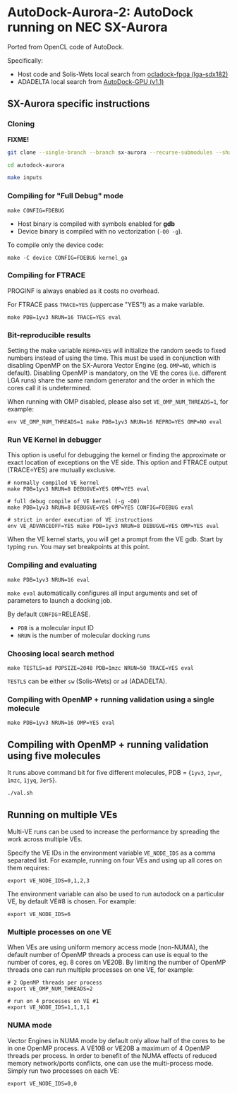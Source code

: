 # AutoDock-Aurora-2: AutoDock running on NEC SX-Aurora

Ported from OpenCL code of AutoDock.

Specifically:

* Host code and Solis-Wets local search from [ocladock-fpga (lga-sdx182)](https://git.esa.informatik.tu-darmstadt.de/docking/ocladock-fpga/-/tree/lga-sdx182)
* ADADELTA local search from [AutoDock-GPU (v1.1)](https://github.com/ccsb-scripps/AutoDock-GPU/tree/v1.1/device)

## SX-Aurora specific instructions

### Cloning

**FIXME!**

```bash
git clone --single-branch --branch sx-aurora --recurse-submodules --shallow-submodules https://gitlab.com/postdoc_tud/molecular-docking/autodock-aurora/autodock-aurora-2.git

cd autodock-aurora

make inputs
```

### Compiling for "Full Debug" mode

```
make CONFIG=FDEBUG
```

* Host binary is compiled with symbols enabled for **gdb**
* Device binary is compiled with no vectorization (`-O0 -g`).

To compile only the device code:

```
make -C device CONFIG=FDEBUG kernel_ga
```

### Compiling for FTRACE

PROGINF is always enabled as it costs no overhead.

For FTRACE pass `TRACE=YES` (uppercase "YES"!) as a make variable.
```
make PDB=1yv3 NRUN=16 TRACE=YES eval
```

### Bit-reproducible results

Setting the make variable `REPRO=YES` will initialize the random seeds
to fixed numbers instead of using the time. This must be used in conjunction
with disabling OpenMP on the SX-Aurora Vector Engine (eg. `OMP=NO`, which
is default). Disabling OpenMP is mandatory, on the VE the cores (i.e. different
LGA runs) share the same random generator and the order in which the cores call
it is undetermined.

When running with OMP disabled, please also set `VE_OMP_NUM_THREADS=1`, for example:
```
env VE_OMP_NUM_THREADS=1 make PDB=1yv3 NRUN=16 REPRO=YES OMP=NO eval
```

### Run VE Kernel in debugger

This option is useful for debugging the kernel or finding the approximate or exact
location of exceptions on the VE side. This option and FTRACE output (TRACE=YES)
are mutually exclusive.

```
# normally compiled VE kernel
make PDB=1yv3 NRUN=8 DEBUGVE=YES OMP=YES eval

# full debug compile of VE kernel (-g -O0)
make PDB=1yv3 NRUN=8 DEBUGVE=YES OMP=YES CONFIG=FDEBUG eval

# strict in order execution of VE instructions
env VE_ADVANCEOFF=YES make PDB=1yv3 NRUN=8 DEBUGVE=YES OMP=YES eval
```

When the VE kernel starts, you will get a prompt from the VE gdb. Start by typing
`run`. You may set breakpoints at this point.


### Compiling and evaluating

```
make PDB=1yv3 NRUN=16 eval
```

`make eval` automatically configures all input arguments and set of parameters to launch a docking job.

By default `CONFIG`=RELEASE.

* `PDB` is a molecular input ID 
* `NRUN` is the number of molecular docking runs

### Choosing local search method

```
make TESTLS=ad POPSIZE=2048 PDB=1mzc NRUN=50 TRACE=YES eval
```

`TESTLS` can be either `sw` (Solis-Wets) or `ad` (ADADELTA).

### Compiling with OpenMP + running validation using a single molecule

```
make PDB=1yv3 NRUN=16 OMP=YES eval
```

## Compiling with OpenMP + running validation using five molecules

It runs above command bit for five different molecules, PDB = {`1yv3`, `1ywr`, `1mzc`, `1jyq`, `3er5`}.

```
./val.sh
```


## Running on multiple VEs

Multi-VE runs can be used to increase the performance by spreading the work across multiple VEs.

Specify the VE IDs in the environment variable `VE_NODE_IDS` as a comma separated list. For example,
running on four VEs and using up all cores on them requires:
```
export VE_NODE_IDS=0,1,2,3
```

The environment variable can also be used to run autodock on a particular VE, by default VE#8 is chosen.
For example:
```
export VE_NODE_IDS=6
```


### Multiple processes on one VE

When VEs are using uniform memory access mode (non-NUMA), the default number of OpenMP threads
a process can use is equal to the number of cores, eg. 8 cores on VE20B. By limiting the number
of OpenMP threads one can run multiple processes on one VE, for example:

```
# 2 OpenMP threads per process
export VE_OMP_NUM_THREADS=2

# run on 4 processes on VE #1
export VE_NODE_IDS=1,1,1,1
```


### NUMA mode

Vector Engines in NUMA mode by default only allow half of the cores to be in one OpenMP process.
A VE10B or VE20B a maximum of 4 OpenMP threads per process. In order to benefit of the NUMA
effects of reduced memory network/ports conflicts, one can use the multi-process mode.
Simply run two processes on each VE:

```
export VE_NODE_IDS=0,0
```
